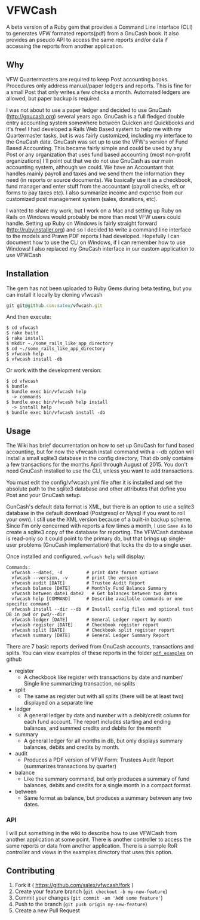 # VFWCash

A beta version of a Ruby gem that provides a Command Line Interface (CLI) to generates VFW formated reports(pdf) from a GnuCash book. It also provides an pseudo API to access the same reports and/or data if accessing the reports from another application.

## Why

VFW Quartermasters are required to keep Post accounting books. Procedures only address manual/paper ledgers and reports.
This is fine for a small Post that only writes a few checks a month. Automated ledgers are allowed, but paper backup is 
required.

I was not about to use a paper ledger and decided to use GnuCash (http://gnucash.org) several years ago. GnuCash is a full fledged double entry accounting system somewhere between Quicken and Quickbooks and it's free! 
I had developed a Rails Web Based system to help me with my Quartermaster tasks, but is was fairly customized, including my
interface to the GnuCash data.
GnuCash was set up to use the VFW's version of Fund Based Accounting. This became fairly simple and
could be used by any Post or any organization that uses fund based accounting (most non-profit organizations)
I'll point out that we do not use
GnuCash as our main accounting system, although we could.  We have an Accountant that handles mainly payroll and taxes and we send them the information they need (in reports or source documents). We basically use it as a checkbook, fund manager and enter stuff from the accountant (payroll checks, eft or forms to pay taxes etc). I also summarize income and expense from our customized post management system (sales, donations, etc).

I wanted to share my work, but I work on a Mac and setting up Ruby on Rails on Windows would probably be more than most VFW
users could handle.  Setting up Ruby on Windows is fairly straight forward (http://rubyinstaller.org) and so I decided to
write a command line interface to the models and Prawn PDF reports I had developed. Hopefully I can document how to use the CLI on Windows, if I can remember how to use Windows! I also replaced my GnuCash interface in our custom application to use VFWCash

## Installation

The gem has not been uploaded to Ruby Gems during beta testing, but you can install it locally by cloning vfwcash

```ruby
git git@github.com:salex/vfwcash.git 
```

And then execute:

    $ cd vfwcash
    $ rake build
    $ rake install
    $ mkdir ~./some_rails_like_app_directory
    $ cd ~./some_rails_like_app_directory
    $ vfwcash help
    $ vfwcash install -db

Or work with the development version:

    $ cd vfwcash
    $ bundle
    $ bundle exec bin/vfwcash help
      -> commands
    $ bundle exec bin/vfwcash help install
      -> install help
    $ bundle exec bin/vfwcash install -db

## Usage

The Wiki has brief documentation on how to set up GnuCash for fund based accounting, but for
now the vfwcash install command with a --db option will install a small sqlite3 database in the config directory, That db
only contains a few transactions for the months April through August of 2015.  You don't need GnuCash 
installed to use the CLI, unless you want to add transactions.

You must edit the config/vfwcash.yml file after it is installed and set the absolute path to the sqlite3 database and other attributes that define you Post and your GnuCash setup.

GunCash's default data format is XML, but there is an option to use a sqlite3 database in the default download (Postgresql or Mysql if you want to roll your own). I still use the
XML version because of a built-in backup scheme. Since I'm only concerned with reports a few times a month, I use `Save As` to create a sqlite3 copy of the database for reporting.
The VFWCash database is read-only so it could point to the primary db, but that brings up single-user problems (GnuCash implementation) that locks the db to a single user.

Once installed and configured, `vwfcash help` will display:

    Commands:
      vfwcash --dates, -d         # print date format options
      vfwcash --version, -v       # print the version
      vfwcash audit [DATE]        # Trustee Audit Report 
      vfwcash balance [DATE]      # Monthly Fund Balance Summary
      vfwcash between date1 date2   # Get balances between two dates
      vfwcash help [COMMAND]      # Describe available commands or one specific command
      vfwcash install --dir --db  # Install config files and optional test DB in pwd or pwd/--dir
      vfwcash ledger [DATE]       # General Ledger report by month
      vfwcash register [DATE]     # Checkbook register report
      vfwcash split [DATE]        # Checkbook split register report
      vfwcash summary [DATE]      # General Ledger Summary Report

There are 7 basic reports derived from GnuCash accounts, transactions and splits. You can view examples
of these reports in the folder [`pdf_examples`](https://github.com/salex/vfwcash/tree/master/pdf_examples) on github

* register
  * A checkbook like register with transactions by date and number/ Single line summarizing transaction, no splits
* split
  * The same as register but with all splits (there will be at least two) displayed on a separate line
* ledger
  * A general ledger by date and number with a debit/credit column for each fund account. The report includes starting and ending balances, and summed credits and debits for the month
* summary
  * A general ledger for all months in db, but only displays summary balances, debits and credits by month.
* audit
  * Produces a PDF version of VFW Form:  Trustees Audit Report (summarizes transactions by quarter)
* balance
  * Like the summary command, but only produces a summary of fund balances, debits and credits for a single month in a compact format.
* between
  * Same format as balance, but produces a summary between any two dates. 

### API

I will put something in the wiki to describe how to use VFWCash from another application at some point. There is another controller to access the same reports or data from another application. There is a sample RoR controller and views in the examples directory that uses this option.

## Contributing

1. Fork it ( https://github.com/salex/vfwcash/fork )
2. Create your feature branch (`git checkout -b my-new-feature`)
3. Commit your changes (`git commit -am 'Add some feature'`)
4. Push to the branch (`git push origin my-new-feature`)
5. Create a new Pull Request
